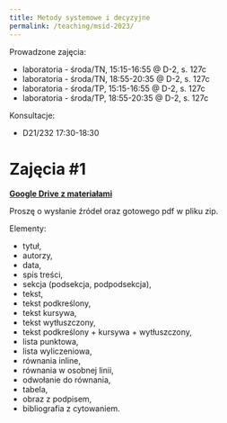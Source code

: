 ```yaml
---
title: Metody systemowe i decyzyjne
permalink: /teaching/msid-2023/
---
```


Prowadzone zajęcia:
* laboratoria - środa/TN, 15:15-16:55 @ D-2, s. 127c
* laboratoria - środa/TN, 18:55-20:35 @ D-2, s. 127c
* laboratoria - środa/TP, 15:15-16:55 @ D-2, s. 127c
* laboratoria - środa/TP, 18:55-20:35 @ D-2, s. 127c


Konsultacje:
* D21/232 17:30-18:30


# Zajęcia #1

[**Google Drive z materiałami**](https://drive.google.com/drive/folders/1OAUjwkkxxd7tVQD203a0LIAoRr170RKR)

Proszę o wysłanie źródeł oraz gotowego pdf w pliku zip.

Elementy:
* tytuł,
* autorzy,
* data,
* spis treści,
* sekcja (podsekcja, podpodsekcja),
* tekst,
* tekst podkreślony,
* tekst kursywa,
* tekst wytłuszczony,
* tekst podkreślony + kursywa + wytłuszczony,
* lista punktowa,
* lista wyliczeniowa,
* równania inline,
* równania w osobnej linii,
* odwołanie do równania,
* tabela,
* obraz z podpisem,
* bibliografia z cytowaniem.